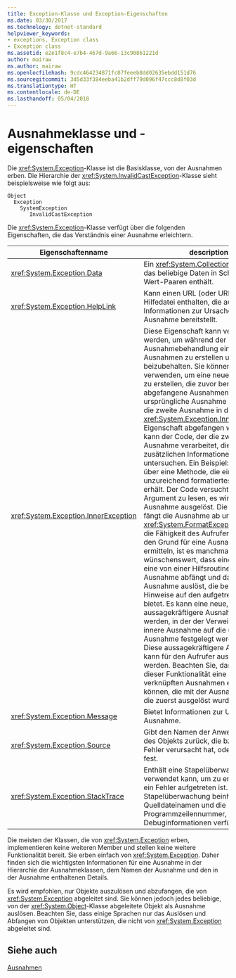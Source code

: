 ```yaml
---
title: Exception-Klasse und Exception-Eigenschaften
ms.date: 03/30/2017
ms.technology: dotnet-standard
helpviewer_keywords:
- exceptions, Exception class
- Exception class
ms.assetid: e2e1f8c4-e7b4-467d-9a66-13c90861221d
author: mairaw
ms.author: mairaw
ms.openlocfilehash: 9cdc464234871fc07feeeb8dd02635ebdd151d76
ms.sourcegitcommit: 3d5d33f384eeba41b2dff79d096f47ccc8d8f03d
ms.translationtype: HT
ms.contentlocale: de-DE
ms.lasthandoff: 05/04/2018
---
```

# <a name="exception-class-and-properties"></a>Ausnahmeklasse und -eigenschaften

Die <xref:System.Exception>-Klasse ist die Basisklasse, von der Ausnahmen erben. Die Hierarchie der <xref:System.InvalidCastException>-Klasse sieht beispielsweise wie folgt aus:

```
Object
  Exception
    SystemException
       InvalidCastException
```

Die <xref:System.Exception>-Klasse verfügt über die folgenden Eigenschaften, die das Verständnis einer Ausnahme erleichtern.

| Eigenschaftenname | description |
| ------------- | ----------- |
| <xref:System.Exception.Data> | Ein <xref:System.Collections.IDictionary>, das beliebige Daten in Schlüssel-Wert-Paaren enthält. |
| <xref:System.Exception.HelpLink> | Kann einen URL (oder URN) zu einer Hilfedatei enthalten, die ausführliche Informationen zur Ursache einer Ausnahme bereitstellt. |
| <xref:System.Exception.InnerException> | Diese Eigenschaft kann verwendet werden, um während der Ausnahmebehandlung eine Reihe von Ausnahmen zu erstellen und beizubehalten. Sie können sie verwenden, um eine neue Ausnahme zu erstellen, die zuvor bereits abgefangene Ausnahmen enthält. Die ursprüngliche Ausnahme kann durch die zweite Ausnahme in der <xref:System.Exception.InnerException>-Eigenschaft abgefangen werden. So kann der Code, der die zweite Ausnahme verarbeitet, die zusätzlichen Informationen untersuchen. Ein Beispiel: Sie verfügen über eine Methode, die ein unzureichend formatiertes Argument erhält.  Der Code versucht, das Argument zu lesen, es wird aber eine Ausnahme ausgelöst. Die Methode fängt die Ausnahme ab und löst eine <xref:System.FormatException> aus. Um die Fähigkeit des Aufrufers zu erhöhen, den Grund für eine Ausnahme zu ermitteln, ist es manchmal wünschenswert, dass eine Methode eine von einer Hilfsroutine ausgelöste Ausnahme abfängt und dann eine Ausnahme auslöst, die bessere Hinweise auf den aufgetretenen Fehler bietet. Es kann eine neue, aussagekräftigere Ausnahme erstellt werden, in der der Verweis auf die innere Ausnahme auf die ursprüngliche Ausnahme festgelegt werden kann. Diese aussagekräftigere Ausnahme kann für den Aufrufer ausgelöst werden. Beachten Sie, dass Sie mit dieser Funktionalität eine Reihe von verknüpften Ausnahmen erstellen können, die mit der Ausnahme endet, die zuerst ausgelöst wurde. |
| <xref:System.Exception.Message> | Bietet Informationen zur Ursache einer Ausnahme.
| <xref:System.Exception.Source> | Gibt den Namen der Anwendung oder des Objekts zurück, die bzw. das den Fehler verursacht hat, oder legt diesen fest. |
| <xref:System.Exception.StackTrace>| Enthält eine Stapelüberwachung, die verwendet kann, um zu ermitteln, wo ein Fehler aufgetreten ist. Die Stapelüberwachung beinhaltet den Quelldateinamen und die Programmzeilennummer, falls Debuginformationen verfügbar sind. |

Die meisten der Klassen, die von <xref:System.Exception> erben, implementieren keine weiteren Member und stellen keine weitere Funktionalität bereit. Sie erben einfach von <xref:System.Exception>. Daher finden sich die wichtigsten Informationen für eine Ausnahme in der Hierarchie der Ausnahmeklassen, dem Namen der Ausnahme und den in der Ausnahme enthaltenen Details.

Es wird empfohlen, nur Objekte auszulösen und abzufangen, die von <xref:System.Exception> abgeleitet sind. Sie können jedoch jedes beliebige, von der <xref:System.Object>-Klasse abgeleitete Objekt als Ausnahme auslösen. Beachten Sie, dass einige Sprachen nur das Auslösen und Abfangen von Objekten unterstützen, die nicht von <xref:System.Exception> abgeleitet sind.
  
## <a name="see-also"></a>Siehe auch  
[Ausnahmen](index.md)
